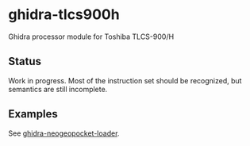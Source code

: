 # ghidra-tlcs900h

Ghidra processor module for Toshiba TLCS-900/H

## Status

Work in progress. Most of the instruction set should be recognized, but semantics are still incomplete.

## Examples

See [ghidra\-neogeopocket\-loader](https://github.com/nevesnunes/ghidra-neogeopocket-loader).
